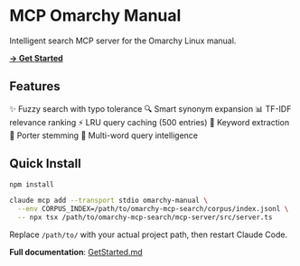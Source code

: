 # MCP Omarchy Manual

Intelligent search MCP server for the Omarchy Linux manual.

**[→ Get Started](GetStarted.md)**

## Features

✨ Fuzzy search with typo tolerance
🔍 Smart synonym expansion
📊 TF-IDF relevance ranking
⚡ LRU query caching (500 entries)
🎯 Keyword extraction
🌿 Porter stemming
💬 Multi-word query intelligence

## Quick Install

```bash
npm install

claude mcp add --transport stdio omarchy-manual \
  --env CORPUS_INDEX=/path/to/omarchy-mcp-search/corpus/index.jsonl \
  -- npx tsx /path/to/omarchy-mcp-search/mcp-server/src/server.ts
```

Replace `/path/to/` with your actual project path, then restart Claude Code.

**Full documentation**: [GetStarted.md](GetStarted.md)
